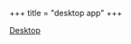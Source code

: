 +++
title = "desktop app"
+++

<a title="desktop app" class="app-border app-link desktop" href="https://nextcloud.com/install/#install-clients"> 
  <p>
    Desktop
  </p>
</a>
